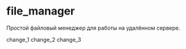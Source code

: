 file_manager
============

Простой файловый менеджер для работы на удалённом сервере.

change_1
change_2
change_3
